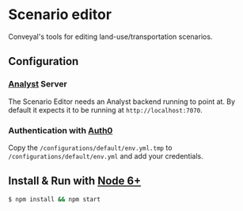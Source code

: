 # Scenario editor

Conveyal's tools for editing land-use/transportation scenarios.

## Configuration

### [Analyst](https://github.com/conveyal/analyst) Server

The Scenario Editor needs an Analyst backend running to point at. By default it expects it to be running at `http://localhost:7070`.

### Authentication with [Auth0](https://auth0.com/)

Copy the `/configurations/default/env.yml.tmp` to `/configurations/default/env.yml` and add your credentials.

## Install & Run with [Node 6+](https://nodejs.org/en/download/current/)

```bash
$ npm install && npm start
```



